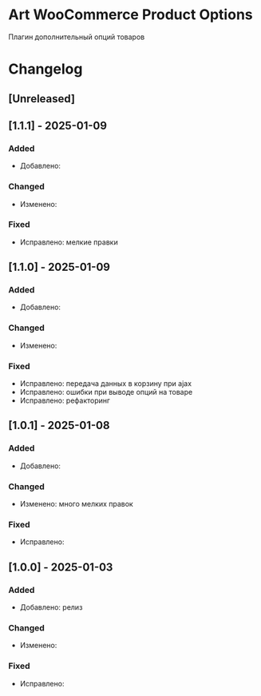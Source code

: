 # Art WooCommerce Product Options

Плагин дополнительный опций товаров


# Changelog

## [Unreleased]

## [1.1.1] - 2025-01-09

### Added
- Добавлено:

### Changed
- Изменено:

### Fixed
- Исправлено: мелкие правки

## [1.1.0] - 2025-01-09

### Added
- Добавлено:

### Changed
- Изменено:

### Fixed
- Исправлено: передача данных в корзину при ajax
- Исправлено: ошибки при выводе опций на товаре
- Исправлено: рефакторинг

## [1.0.1] - 2025-01-08

### Added
- Добавлено:

### Changed
- Изменено: много мелких правок

### Fixed
- Исправлено:


## [1.0.0] - 2025-01-03

### Added
- Добавлено: релиз

### Changed
- Изменено:

### Fixed
- Исправлено:

